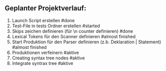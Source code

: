 ## Geplanter Projektverlauf:

1. Launch Script erstellen #done
2. Test-File in tests Ordner erstellen #started
3. Skips zeichen definieren (für \n counter definieren) #done
4. Lexical Tokens für den Scanner definieren #almost finished
5. Start Produktion für den Parser definieren (z.b. Deklaration | Statement) #almost finished
6. Produktionen verfeinern #aktive
7. Creating syntax tree nodes #aktive
8. Integrate syntrax tree #aktive



